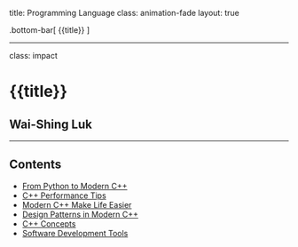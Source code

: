title: Programming Language
class: animation-fade
layout: true

<!-- This slide will serve as the base layout for all your slides -->
.bottom-bar[
  {{title}}
]

---

class: impact

# {{title}}
## Wai-Shing Luk

---

## Contents

- [From Python to Modern C++](py2cpp.html)
- [C++ Performance Tips](cpptips.html)
- [Modern C++ Make Life Easier](cpp17.html)
- [Design Patterns in Modern C++](design_pattern.html)
- [C++ Concepts](concepts.html)
- [Software Development Tools](swdev.html)
